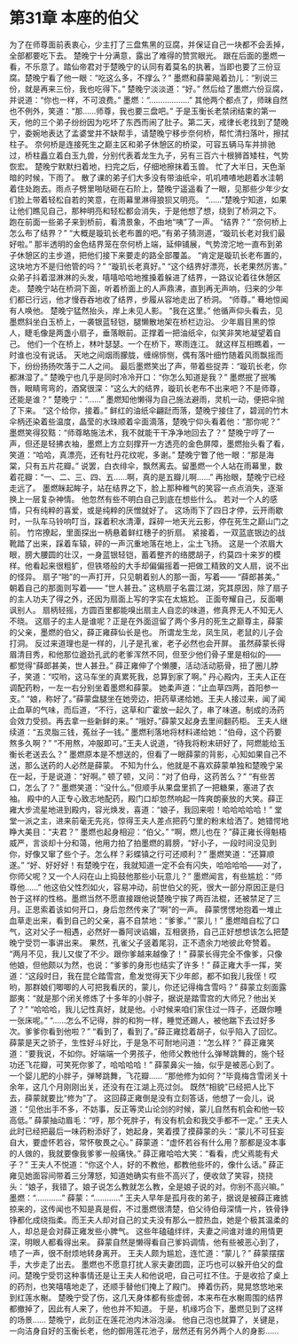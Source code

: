 # 第31章 本座的伯父
为了在师尊面前表衷心，少主打了三盘焦黑的豆腐，并保证自己一块都不会丢掉，全部都要吃下去。
楚晚宁十分满意，露出了难得的赞赏眼光。
跟在后面的墨燃一看，不乐意了。踏仙帝君对于楚晚宁的认同有着莫名的执著，当即也要了三份豆腐。楚晚宁看了他一眼：“吃这么多，不撑么？”
墨燃和薛蒙飚着劲儿：“别说三份，就是再来三份，我也吃得下。”
楚晚宁淡淡道：“好。”
然后给了墨燃六份豆腐，并说道：“你也一样，不可浪费。”
墨燃：“………………”
其他两个都点了，师昧自然也不例外，笑道：“那……师尊，我也要三盘吧。”
于是玉衡长老禁闭结束的第一天，他的三个弟子纷纷因为吃坏了东西而闹了肚子。第二天，戒律长老找到了楚晚宁，委婉地表达了孟婆堂并不缺帮手，请楚晚宁移步奈何桥，帮忙清扫落叶，擦拭柱子。
奈何桥是连接死生之巅主区和弟子休憩区的桥梁，可容五辆马车并排驰过，桥柱矗立着白玉九兽，分别代表着龙生九子，另有三百六十根狮首矮柱，气势恢宏。
楚晚宁默默扫着地，扫完之后，仔细地擦抹着玉兽。
忙了大半日，天色渐暗的时候，下雨了。
散了课的弟子们大多没有带油纸伞，叽叽喳喳地趟着水洼朝着住处跑去。雨点子劈里啪哒砸在石阶上，楚晚宁遥遥看了一眼，见那些少年少女们脸上带着轻松自若的笑意，在雨幕里淋得狼狈又明亮。
“……”楚晚宁知道，如果让他们瞧见自己，那种明亮和轻松都会消失，于是他想了想，绕到了桥洞之下。
跑在前面一些弟子来到桥前，看清景象，不由地“咦”了一声。
“结界？”
“奈何桥上怎么布了结界？”
“大概是璇玑长老布置的吧。”有弟子猜测道，“璇玑长老对我们最好啦。”
那半透明的金色结界笼在奈何桥上端，延伸铺展，气势滂沱地一直布到弟子休憩区的主步道，把他们接下来要走的路全部覆盖。
“肯定是璇玑长老布置的，这块地方不是归他管的吗？”
“璇玑长老真好。”
“这个结界好漂亮，长老果然厉害。”
众弟子抖着湿淋淋的头发，嘻嘻哈哈地推搡着躲进了结界，一路议论着往休憩区走。
楚晚宁站在桥洞下面，听着桥面上的人声鼎沸，直到再无声响，归来的少年们都已行远，他才慢吞吞地收了结界，步履从容地走出了桥洞。
“师尊。”
蓦地惊闻有人唤他。
楚晚宁猛然抬头，岸上未见人影。
“我在这里。”
他循声仰头看去，见墨燃斜坐白玉桥上，一袭银蓝轻铠，腿懒散地架在桥栏边沿。
少年眉目黑的惊人，睫毛像是两盏小扇子，垂落眼前。正撑着一把油纸伞，似笑非笑地凝望着自己。
他们一个在桥上，林叶瑟瑟。一个在桥下，寒雨连江。
就这样互相瞧着，一时谁也没有说话。
天地之间烟雨朦胧，缠绵悱恻，偶有落叶细竹随着风雨飘摇而下，纷纷扬扬吹落于二人之间。
最后墨燃笑出了声，带着些捉弄：“璇玑长老，你都淋湿了。”
楚晚宁也几乎是同时冷冷开口：“你怎么知道是我？”
墨燃抿了抿嘴唇，眼睛弯弯的，酒窝很深：“这么大的结界，璇玑长老布不出来吧？不是师尊，还能是谁？”
楚晚宁：“……”
墨燃知他懒得为自己施法避雨，灵机一动，便把伞抛了下来。
“这个给你，接着。”
鲜红的油纸伞翩跹而落，楚晚宁接住了，碧润的竹木伞柄还染着些温度，晶莹的水珠顺着伞面滴落，楚晚宁仰头看着他：“那你呢？”
墨燃笑得狡黠：“师尊略施法术，我不就能干干净净地回去了？”
楚晚宁哼了一声，但还是轻拂衣袖，墨燃上方立刻撑开一方透亮的金色屏障，墨燃抬头看了看，笑道：“哈哈，真漂亮，还有牡丹花纹呢，多谢。”
楚晚宁瞥了他一眼：“那是海棠，只有五片花瓣。”
说罢，白衣绯伞，飘然离去。留墨燃一个人站在雨幕里，数着花瓣：“一、二、三、四、五……啊，真的是五瓣儿啊……”
再抬眼，楚晚宁已经走远了。
墨燃眯起眸子，站在结界之下，脸上那种稚气的笑容一点点消失，逐渐换上一层复杂神情。
他忽然有些不明白自己到底在想些什么。
若对一个人的感情，只有纯粹的喜爱，或是纯粹的厌憎就好了。
这场雨下了四日才停，云开雨歇时，一队车马铃响叮当，踩着积水清潭，踩碎一地天光云影，停在死生之巅山门之前。
竹帘撩起，里面探出一柄悬着鲜红穗子的折扇。
紧接着，一双蓝底银边的战靴踏了出来，踩着车辕，砰的一声沉重地落在地上，尘土飞扬。
这是一个浓眉大眼，膀大腰圆的壮汉，一身蓝银轻铠，蓄着整齐的络腮胡子，约莫四十来岁的模样。他看起来很粗犷，但铁塔般的大手却偏偏摇着一把做工精致的文人扇，说不出的怪异。
扇子“啪”的一声打开，只见朝着别人的那一面，写着——
“薛郎甚美。”
朝着自己的那面则写着——
“世人甚丑。”
这柄扇子名震江湖，究其原因，除了扇子的主人功夫了得之外，还因为扇面上写的字实在太尴尬。
正面夸耀自己，反面嘲讽别人。
扇柄轻摇，方圆百里都能嗅出扇主人自恋的味道，修真界无人不知无人不晓。
这扇子的主人是谁呢？正是在外面逗留了两个多月的死生之巅尊主，薛蒙的父亲，墨燃的伯父，薛正雍薛仙长是也。
所谓龙生龙，凤生凤，老鼠的儿子会打洞。
反过来道理也是一样的，儿子是孔雀，老子必然也会开屏。
虽然薛蒙长得眉清目秀，和他那位遒劲孔武的老爹浑然不同，但至少他们骨子里是相似的——
都觉得“薛郎甚美，世人甚丑。”
薛正雍伸了个懒腰，活动活动筋骨，扭了圈儿脖子，笑道：“哎哟，这马车坐的真累死我，总算到家了啊。”
丹心殿内，王夫人正在调配药粉，一左一右分别坐着墨燃和薛蒙。
她柔声道：“止血草四两，首阳参一支。”
“娘，称好了。”薛蒙盘腿坐在她旁边，把药草递给她。王夫人接过来，闻了闻止血草的气味，而后道，“不行，这草和广霍放一起久了，串了味道。制成的汤药会效力受损。再去拿一些新鲜的来。”
“哦好。”薛蒙又起身去里间翻药柜。
王夫人继续道：“五灵脂三钱，菟丝子一钱。”
墨燃利落地将材料递给她：“伯母，这个药要熬多久啊？”
“不用熬，冲服即可。”王夫人说道，“待我将粉末研好了，阿燃能给玉衡长老送去么？”
墨燃原本是不想送的，但看了一眼薛蒙的背影，心知如果自己不送，那么送药的人必然是薛蒙。
不知为什么，他就是不喜欢薛蒙单独和楚晚宁呆在一起，于是说道：“好啊。”
顿了顿，又问：“对了伯母，这药苦么？”
“有些苦口，怎么了？”
墨燃笑道：“没什么。”但顺手从果盘里抓了一把糖果，塞进了衣袖。
殿中的人正专心致志地配药，殿门口却忽然响起一阵爽朗豪放的大笑。薛正雍大步流星地进到殿内，容光焕发，喜道：“娘子，我回来啦！哈哈哈哈哈！”
堂堂一派之主，进来前毫无先兆，惊得王夫人差点把药勺里的粉末给洒了。她错愕地睁大美目：“夫君？”
墨燃也起身相迎：“伯父。”
“啊，燃儿也在？”薛正雍长得魁梧威严，言谈却十分和蔼，他用力拍了拍墨燃的肩膀，“好小子，一段时间没见到你，好像又窜了些个子。怎么样？彩蝶镇之行可还顺利？”
墨燃笑道：“还算顺遂。”
“好、好好好！有楚晚宁在，我就知道一定不会有闪失，哈哈哈哈——对了，你师父呢？又一个人闷在山上捣鼓他那些小玩意儿？”
墨燃闻言，有些尴尬：“师尊他……”
他这伯父性烈如火，容易冲动，前世伯父的死，很大一部分原因正是归咎于这样的性格。墨燃当然不愿直接跟他说楚晚宁挨了两百法棍，还被禁足了三月。正思索着该如何开口，身后忽然传来了“啊”的一声。
薛蒙愣愣地抱着一堆止血草走出来，看到自己的父亲，喜不自禁地：“爹爹。”
“蒙儿！”
墨燃暗自松了口气，这对父子一相遇，必然好一番阿谀谄媚，互相褒扬，自己正好想想该怎么把楚晚宁受罚一事讲出来。
果然，孔雀父子竖着尾羽，正不遗余力地彼此夸赞着。
“两月不见，我儿又俊了不少。跟你爹越来越像了！”
薛蒙长得完全不像爹，只像他娘，但他颇以为然，也说：“爹爹的身形也结实了许多！”
薛正雍大手一挥，笑道：“这段时日，我在昆仑踏雪宫，愈发觉得天下少年郎，都不如我儿我侄！哎哟，那群娘们唧唧的人可把我看厌的，蒙儿，你还记得梅含雪吗？”
薛蒙立刻面露鄙夷：“就是那个闭关修炼了十多年的小胖子，据说是踏雪宫的大师兄？他出关了？”
“哈哈哈，我儿记性真好，就是他。小时候来咱们家住过一阵子，还跟你睡一张床呢。”
“……怎么不记得，胖的和狗一样，睡觉还踢人，被他踹下去过好多次。爹爹你看到他啦？”
“看到了，看到了。”薛正雍捻着胡子，似乎陷入了回忆。薛蒙是天之骄子，生性好斗好比，于是急不可耐地问道：“怎么样？”
薛正雍笑道：“要我说，不如你。好端端一个男孩子，他师父教他什么弹琴跳舞的，施个轻功还飞花瓣，可笑死你爹了，哈哈哈哈！”
薛蒙鼻尖一抽，似乎是被恶心到了。
一个婴儿肥的小胖子，弹琴跳舞，飞花瓣……
“那他修为如何？”毕竟梅含雪闭关十余年，这几个月刚刚出关，还没有在江湖上亮过剑。
既然“相貌”已经把人比下去，薛蒙就要比“修为”了。
这回薛正雍倒是没有立刻答话，他想了一会儿，说道：“见他出手不多，不妨事，反正等灵山论剑的时候，蒙儿自然有机会和他一较高低。”
薛蒙抽动眉毛：“哼，那个死胖子，有没有机会和我交手都不一定。”
王夫人此时已经把最后一味药粉添好了，她起身，笑着摸了摸薛蒙的头：“蒙儿不可狂妄自大，要虚怀若谷，常怀敬畏之心。”
薛蒙道：“虚怀若谷有什么用？那都是没本事的人做的，我就要像我爹爹一般痛快。”
薛正雍哈哈大笑：“看看，虎父焉能有犬子？”
王夫人不悦道：“你这个人，好的不教他，都教他些坏的，像什么话。”
薛正雍见她面容间带着三分薄怒，知道她确实有些不高兴了，便收敛了笑容，挠挠头：“娘子，我错了。娘子说怎么教就怎么教，全是娘子说的对。你别不高兴嘛。”
墨燃：“…………”
薛蒙：“…………”
王夫人早年是孤月夜的弟子，据说是被薛正雍掳掠来的，这传闻也不知是真是假，不过墨燃很清楚，伯父待伯母深情一片，铁骨铮铮都化成绕指柔。而王夫人却对自己的丈夫没有那么一腔热血，她是个极其温柔的人，却总是会对薛正雍发些小脾气。
这些年磕磕绊绊，夫妻之间谁对谁的用情更深，明眼人都看得出来。
薛蒙自然是懒得看自己爹妈调情，他有些被恶心到了，啧了一声，很不耐烦地转身离开。
王夫人颇为尴尬，连忙道：“蒙儿？”
薛蒙摆摆手，大步走了出去。
墨燃也不愿意打扰人家夫妻团圆，正巧也可以躲开伯父的盘问。楚晚宁受罚这种事情还是让王夫人和他说吧，自己可扛不住。于是收拾了桌上的药剂，也笑嘻嘻地走了，还顺手替他们掩上了殿门。
捧着伤药，晃晃悠悠地来到红莲水榭。
楚晚宁受了伤，这几天身体都有些虚弱，本来布在水榭周围的结界都撤掉了，因此有人来了，他也并不知道。
于是，机缘巧合下，墨燃见到了这样的场景……
楚晚宁，此刻正在莲花池内沐浴泡澡。
他自己泡也就算了，关键是，一向洁身自好的玉衡长老，他的御用莲花池子，居然还有另外两个人的身影……
